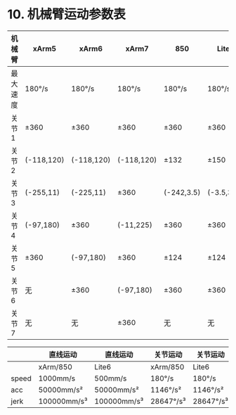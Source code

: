 # 10. 机械臂运动参数表

| 机械臂  | xArm5      | xArm6      | xArm7      | 850        | Lite6      |
| ---- | ---------- | ---------- | ---------- | ---------- | ---------- |
| 最大速度 | 180°/s     | 180°/s     | 180°/s     | 180°/s     | 180°/s     |
| 关节1  | ±360       | ±360       | ±360       | ±360       | ±360       |
| 关节2  | (-118,120) | (-118,120) | (-118,120) | ±132 | ±150       |
| 关节3  | (-255,11)  | (-225,11)  | ±360       | (-242,3.5) | (-3.5,300) |
| 关节4  | (-97,180)  | ±360       | (-11,225)  | ±360       | ±360       |
| 关节5  | ±360       | (-97,180)  | ±360       | ±124       | ±124       |
| 关节6  | 无          | ±360       | (-97,180)  | ±360       | ±360       |
| 关节7  | 无          | 无          | ±360       | 无          | 无          |


|       | 直线运动  | 直线运动  | 关节运动 | 关节运动 |
| ----- | ----------- | ----------- | ------------ | ------------ |
|       | xArm/850    | Lite6       | xArm/850     | Lite6        |
| speed | 1000mm/s    | 500mm/s     | 180°/s       | 180°/s       |
| acc   | 50000mm/s²  | 50000mm/s²  | 1146°/s²     | 1146°/s²     |
| jerk  | 100000mm/s³ | 100000mm/s³ | 28647°/s³    | 28647°/s³    |
